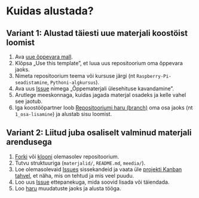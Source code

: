 # Kuidas alustada?

##  Variant 1: Alustad täiesti uue materjali koostöist loomist 

1. Ava [uue õppevara mall](https://github.com/nullyks/oppevara-mall).
2. Klõpsa „Use this template”, et luua uus repositoorium oma õppevara jaoks.
3. Nimeta repositoorium teema või kursuse järgi (nt `Raspberry-Pi-seadistamine`, `Pythoni-algkursus`).
4. Ava uus [Issue](8_Moistete_ja_toovahendite_selgitused.md#github-issues) nimega „Õppematerjali ülesehituse kavandamine”.
5. Arutlege meeskonnaga, kuidas jagada materjal osadeks ja kelle vahel see jaotub.
6. Iga koostööpartner loob [Repositooriumi haru (branch)](8_Moistete_ja_toovahendite_selgitused.md#repositooriumi-haru-branch) oma osa jaoks (nt `1_osa-lisamine`) ja alustab sisu loomist.

##  Variant 2: Liitud juba osaliselt valminud materjali arendusega

1. [Forki](8_Moistete_ja_toovahendite_selgitused.md#repositooriumi-forkimine) või [klooni](8_Moistete_ja_toovahendite_selgitused.md#repositooriumi-kloonimine) olemasolev repositoorium.
2. Tutvu struktuuriga (`materjalid/`, `README.md`, `meedia/`).
3. Loe olemasolevaid [Issues](8_Moistete_ja_toovahendite_selgitused.md#github-issues) sissekandeid ja vaata üle [projekti Kanban tahvel](8_Moistete_ja_toovahendite_selgitused.md#github-projects), et näha, mis on tehtud ja mis veel puudu.
4. Loo uus [Issue](8_Moistete_ja_toovahendite_selgitused.md#github-issues) ettepanekuga, mida soovid lisada või täiendada.
5. Loo [haru](8_Moistete_ja_toovahendite_selgitused.md#repositooriumi-haru-branch) muudatuste jaoks ja alusta tööga.